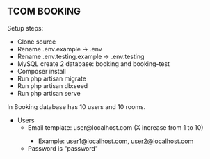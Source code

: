 ## TCOM BOOKING

Setup steps:

- Clone source
- Rename .env.example -> .env
- Rename .env.testing.example -> .env.testing
- MySQL create 2 database: booking and booking-test
- Composer install
- Run php artisan migrate
- Run php artisan db:seed
- Run php artisan serve

In Booking database has 10 users and 10 rooms.
- Users
    - Email template: user<X>@localhost.com (X increase from 1 to 10)
        - Example: user1@localhost.com, user2@localhost.com
    - Password is "password"